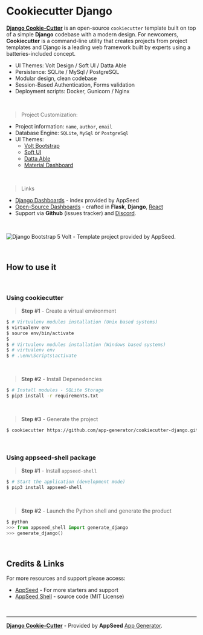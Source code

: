 # Cookiecutter Django

**[Django Cookie-Cutter](https://blog.appseed.us/django-cookie-cutter-generator/)** is an open-source `cookiecutter` template built on top of a simple **Django** codebase with a modern design. For newcomers, **Cookiecutter** is a command-line utility that creates projects from project templates and Django is a leading web framework built by experts using a batteries-included concept.

- UI Themes: Volt Design / Soft UI / Datta Able
- Persistence: SQLite / MySql / PostgreSQL 
- Modular design, clean codebase
- Session-Based Authentication, Forms validation
- Deployment scripts: Docker, Gunicorn / Nginx

<br />

> Project Customization:

- Project information: `name`, `author`, `email`
- Database Engine: `SQLite`, `MySql` or `PostgreSql`
- UI Themes:
  - [Volt Bootstrap](https://appseed.us/admin-dashboards/django-dashboard-volt)
  - [Soft UI](https://appseed.us/product/django-soft-ui-dashboard)
  - [Datta Able](https://appseed.us/admin-dashboards/django-datta-able)  
  - [Material Dashboard](https://appseed.us/admin-dashboards/django-dashboard-material) 

<br />

> Links

- [Django Dashboards](https://appseed.us/admin-dashboards/django) - index provided by AppSeed
- [Open-Source Dashboards](https://appseed.us/admin-dashboards/open-source) - crafted in **Flask**, **Django**, [React](https://appseed.us/apps/react)
- Support via **Github** (issues tracker) and [Discord](https://discord.gg/fZC6hup).

<br />

![Django Bootstrap 5 Volt - Template project provided by AppSeed.](https://raw.githubusercontent.com/app-generator/django-dashboard-volt/master/media/django-dashboard-volt-intro.gif)

<br />

## How to use it

<br />

### **Using cookiecutter**  

> **Step #1** - Create a virtual environment  

```bash
$ # Virtualenv modules installation (Unix based systems)
$ virtualenv env
$ source env/bin/activate
$
$ # Virtualenv modules installation (Windows based systems)
$ # virtualenv env
$ # .\env\Scripts\activate

```

<br />

> **Step #2** - Install Depenedencies 

```bash
$ # Install modules - SQLite Storage
$ pip3 install -r requirements.txt
```

<br />

> **Step #3** - Generate the project 

```bash
$ cookiecutter https://github.com/app-generator/cookiecutter-django.git
```

<br />

### Using **appseed-shell** package 

> **Step #1** - Install `appseed-shell` 

```bash
$ # Start the application (development mode)
$ pip3 install appseed-shell
```

<br />

> **Step #2** - Launch the Python shell and generate the product

```python
$ python
>>> from appseed_shell import generate_django
>>> generate_django()
```

<br />

## Credits & Links

For more resources and support please access: 

- [AppSeed](https://appseed.us) - For more starters and support
- [AppSeed Shell](https://github.com/app-generator/appseed-shell-py) - source code (MIT License)

<br />

---
**[Django Cookie-Cutter](https://blog.appseed.us/django-cookie-cutter-generator/)** - Provided by **AppSeed** [App Generator](https://appseed.us/app-generator).
